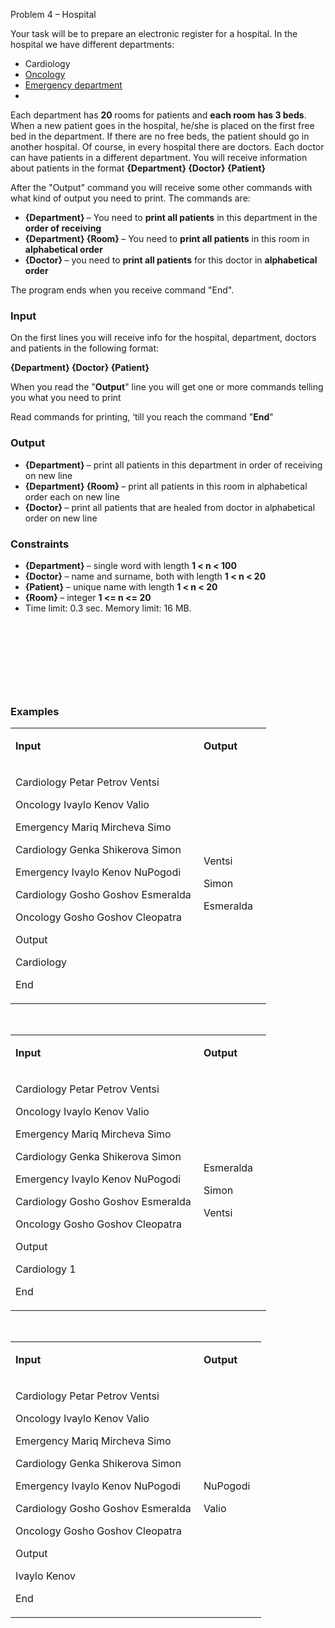 <p>Problem 4 &ndash; Hospital</p>
<p>Your task will be to prepare an electronic register for a hospital. In the hospital we have different departments:</p>
<ul>
<li>Cardiology</li>
<li><a href="https://en.wikipedia.org/wiki/Oncology">Oncology</a></li>
<li><a href="https://en.wikipedia.org/wiki/Emergency_department">Emergency department</a></li>
<li></li>
</ul>
<p>Each department has <strong>20 </strong>rooms for patients and <strong>each room</strong> <strong>has 3 beds</strong>. When a new patient goes in the hospital, he/she is placed on the first free bed in the department. If there are no free beds, the patient should go in another hospital. Of course, in every hospital there are doctors. Each doctor can have patients in a different department. You will receive information about patients in the format <strong>{Department} {Doctor} {Patient}</strong></p>
<p>After the "Output" command you will receive some other commands with what kind of output you need to print. The commands are:</p>
<ul>
<li><strong>{Department} </strong>&ndash; You need to <strong>print all patients</strong> in this department in the <strong>order of receiving</strong></li>
<li><strong>{Department} {Room} </strong>&ndash; You need to <strong>print all patients</strong> in this room in <strong>alphabetical order</strong></li>
<li><strong>{Doctor} </strong>&ndash; you need to <strong>print all patients</strong> for this doctor in <strong>alphabetical order</strong></li>
</ul>
<p>The program ends when you receive command "End".</p>
<h3>Input</h3>
<p>On the first lines you will receive info for the hospital, department, doctors and patients in the following format:</p>
<p><strong>{Department} {Doctor} {Patient}</strong></p>
<p>When you read the "<strong>Output</strong>" line you will get one or more commands telling you what you need to print</p>
<p>Read commands for printing, &lsquo;till you reach the command "<strong>End</strong>"</p>
<h3>Output</h3>
<ul>
<li><strong>{Department} </strong>&ndash; print all patients in this department in order of receiving on new line</li>
<li><strong>{Department} {Room} </strong>&ndash; print all patients in this room in alphabetical order each on new line</li>
<li><strong>{Doctor} </strong>&ndash; print all patients that are healed from doctor in alphabetical order on new line</li>
</ul>
<h3>Constraints</h3>
<ul>
<li><strong>{Department} </strong>&ndash; single word with length <strong>1 &lt; n &lt; 100</strong></li>
<li><strong>{Doctor} </strong>&ndash; name and surname, both with length <strong>1 &lt; n &lt; 20</strong></li>
<li><strong>{Patient}</strong> &ndash; unique name with length <strong>1 &lt; n &lt; 20</strong></li>
<li><strong>{Room} </strong>&ndash; integer <strong>1 &lt;= n &lt;= 20</strong></li>
<li>Time limit: 0.3 sec. Memory limit: 16 MB.</li>
</ul>
<p>&nbsp;</p>
<p>&nbsp;</p>
<p>&nbsp;</p>
<p>&nbsp;</p>
<h3>Examples</h3>
<table width="0">
<tbody>
<tr>
<td width="285">
<p><strong>Input</strong></p>
</td>
<td width="92">
<p><strong>Output</strong></p>
</td>
</tr>
<tr>
<td width="285">
<p>Cardiology Petar Petrov Ventsi</p>
<p>Oncology Ivaylo Kenov Valio</p>
<p>Emergency Mariq Mircheva Simo</p>
<p>Cardiology Genka Shikerova Simon</p>
<p>Emergency Ivaylo Kenov NuPogodi</p>
<p>Cardiology Gosho Goshov Esmeralda</p>
<p>Oncology Gosho Goshov Cleopatra</p>
<p>Output</p>
<p>Cardiology</p>
<p>End</p>
</td>
<td width="92">
<p>Ventsi</p>
<p>Simon</p>
<p>Esmeralda</p>
</td>
</tr>
</tbody>
</table>
<p>&nbsp;</p>
<table width="0">
<tbody>
<tr>
<td width="285">
<p><strong>Input</strong></p>
</td>
<td width="92">
<p><strong>Output</strong></p>
</td>
</tr>
<tr>
<td width="285">
<p>Cardiology Petar Petrov Ventsi</p>
<p>Oncology Ivaylo Kenov Valio</p>
<p>Emergency Mariq Mircheva Simo</p>
<p>Cardiology Genka Shikerova Simon</p>
<p>Emergency Ivaylo Kenov NuPogodi</p>
<p>Cardiology Gosho Goshov Esmeralda</p>
<p>Oncology Gosho Goshov Cleopatra</p>
<p>Output</p>
<p>Cardiology 1</p>
<p>End</p>
</td>
<td width="92">
<p>Esmeralda</p>
<p>Simon</p>
<p>Ventsi</p>
</td>
</tr>
</tbody>
</table>
<p>&nbsp;</p>
<table width="0">
<tbody>
<tr>
<td width="285">
<p><strong>Input</strong></p>
</td>
<td width="84">
<p><strong>Output</strong></p>
</td>
</tr>
<tr>
<td width="285">
<p>Cardiology Petar Petrov Ventsi</p>
<p>Oncology Ivaylo Kenov Valio</p>
<p>Emergency Mariq Mircheva Simo</p>
<p>Cardiology Genka Shikerova Simon</p>
<p>Emergency Ivaylo Kenov NuPogodi</p>
<p>Cardiology Gosho Goshov Esmeralda</p>
<p>Oncology Gosho Goshov Cleopatra</p>
<p>Output</p>
<p>Ivaylo Kenov</p>
<p>End</p>
</td>
<td width="84">
<p>NuPogodi</p>
<p>Valio</p>
</td>
</tr>
</tbody>
</table>
<p>&nbsp;</p>